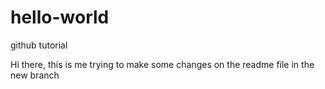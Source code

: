# hello-world
github tutorial


Hi there, this is me trying to make some changes on the readme file in the new branch

